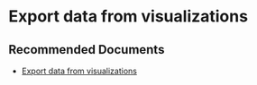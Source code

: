   <properties
	pageTitle="export data from visualizations to excel"
	description="export data from visualizations to excel"
	service="microsoft.PowerBIDedicated"
	resource="capacities"
	authors="pjfreitas"
	ms.author="pfreitas"	
	displayOrder="90"
	selfHelpType="generic"
	supportTopicIds="32628102"
	productPesIds="16334"
	cloudEnvironments="public, MoonCake, fairfax" 
	articleId="bc7e4436-a885-cd83-53af-98e48ea0c063"
	ownershipId="PowerBI_PowerBI"
/>

# Export data from visualizations

## **Recommended Documents**

* [Export data from visualizations](https://docs.microsoft.com/power-bi/visuals/power-bi-visualization-export-data)
